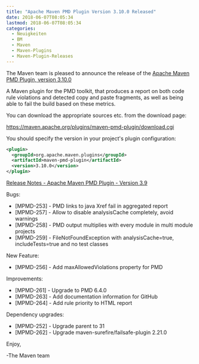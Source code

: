 ```yaml
---
title: "Apache Maven PMD Plugin Version 3.10.0 Released"
date: 2018-06-07T08:05:34
lastmod: 2018-06-07T08:05:34
categories:
  - Neuigkeiten
  - BM
  - Maven
  - Maven-Plugins
  - Maven-Plugin-Releases
---
```

The Maven team is pleased to announce the release of the 
[Apache Maven PMD Plugin, version 3.10.0](https://maven.apache.org/plugins/maven-pmd-plugin/)


A Maven plugin for the PMD toolkit, that produces a report on both code rule
violations and detected copy and paste fragments, as well as being able to fail
the build based on these metrics.

You can download the appropriate sources etc. from the download page:
 
https://maven.apache.org/plugins/maven-pmd-plugin/download.cgi

You should specify the version in your project's plugin configuration:

```xml
<plugin>
  <groupId>org.apache.maven.plugins</groupId>
  <artifactId>maven-pmd-plugin</artifactId>
  <version>3.10.0</version>
</plugin>
```

<!-- more -->

[Release Notes - Apache Maven PMD Plugin - Version 3.9](https://issues.apache.org/jira/secure/ReleaseNote.jspa?version=12342689&styleName=Text&projectId=12317621)


Bugs:

 * [MPMD-253] - PMD links to java Xref fail in aggregated report
 * [MPMD-257] - Allow to disable analysisCache completely, avoid warnings
 * [MPMD-258] - PMD output multiplies with every module in multi module projects
 * [MPMD-259] - FileNotFoundException with analysisCache=true, includeTests=true and no test classes

New Feature:

 * [MPMD-256] - Add maxAllowedViolations property for PMD

Improvements:

 * [MPMD-261] - Upgrade to PMD 6.4.0
 * [MPMD-263] - Add documentation information for GitHub
 * [MPMD-264] - Add rule priority to HTML report

Dependency upgrades:

 * [MPMD-252] - Upgrade parent to 31
 * [MPMD-262] - Upgrade maven-surefire/failsafe-plugin 2.21.0


Enjoy,

-The Maven team
